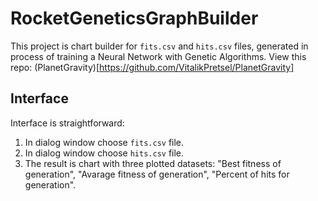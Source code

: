 # RocketGeneticsGraphBuilder
This project is chart builder for `fits.csv` and `hits.csv` files, generated in process of training a Neural Network with Genetic Algorithms. 
View this repo: (PlanetGravity)[https://github.com/VitalikPretsel/PlanetGravity] 

## Interface
Interface is straightforward:
1) In dialog window choose `fits.csv` file.
2) In dialog window choose `hits.csv` file.
3) The result is chart with three plotted datasets: "Best fitness of generation", "Avarage fitness of generation", "Percent of hits for generation".
